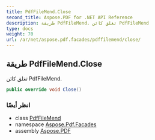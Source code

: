 ```yaml
---
title: PdfFileMend.Close
second_title: Aspose.PDF for .NET API Reference
description: طريقة PdfFileMend. تغلق كائن PdfFileMend
type: docs
weight: 70
url: /ar/net/aspose.pdf.facades/pdffilemend/close/
---
```

## طريقة PdfFileMend.Close

تغلق كائن PdfFileMend.

```csharp
public override void Close()
```

### انظر أيضًا

* class [PdfFileMend](../)
* namespace [Aspose.Pdf.Facades](../../../aspose.pdf.facades/)
* assembly [Aspose.PDF](../../../)
